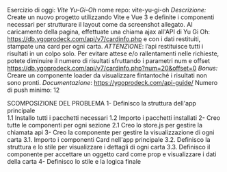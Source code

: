 Esercizio di oggi: _Vite Yu-Gi-Oh_
nome repo: vite-yu-gi-oh
_Descrizione:_
Create un nuovo progetto utilizzando Vite e Vue 3 e definite i componenti necessari per strutturare il layout come da screenshot allegato.
Al caricamento della pagina, effettuate una chiama ajax all'API di Yu Gi Oh: https://db.ygoprodeck.com/api/v7/cardinfo.php
e con i dati restituiti, stampate una card per ogni carta.
_ATTENZIONE_: l’api restituisce tutti i risultati in un colpo solo. Per evitare attese e/o rallentamenti nelle richieste, potete diminuire il numero di risultati sfruttando i parametri num e offset
https://db.ygoprodeck.com/api/v7/cardinfo.php?num=20&offset=0
_Bonus:_
Creare un componente loader da visualizzare fintantoché i risultati non sono pronti.
_Documentazione_: https://ygoprodeck.com/api-guide/
Numero di push minimo: 12

SCOMPOSIZIONE DEL PROBLEMA
1- Definisco la struttura dell'app principale  
1.1 Installo tutti i pacchetti necessari
1.2 Importo i pacchetti installati
2- Creo tutte le componenti per ogni sezione
2.1 Creo lo store.js per gestire la chiamata api
3- Creo la componente per gestire la visualizzazione di ogni carta
3.1. Importo i componenti Card nell'app principale
3.2. Definisco la struttura e lo stile per visualizzare i dettagli di ogni carta
3.3. Definisco il componente per accettare un oggetto card come prop e visualizzare i dati della carta
4- Definisco lo stile e la logica finale
